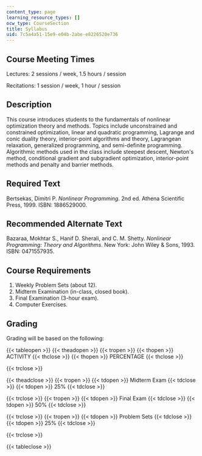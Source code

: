 ```yaml
---
content_type: page
learning_resource_types: []
ocw_type: CourseSection
title: Syllabus
uid: 7c5a4a51-15e9-e04b-2abe-e8226520e736
---
```


Course Meeting Times
--------------------

Lectures: 2 sessions / week, 1.5 hours / session

Recitations: 1 session / week, 1 hour / session

Description
-----------

This course introduces students to the fundamentals of nonlinear optimization theory and methods. Topics include unconstrained and constrained optimization, linear and quadratic programming, Lagrange and conic duality theory, interior-point algorithms and theory, Lagrangean relaxation, generalized programming, and semi-definite programming. Algorithmic methods used in the class include steepest descent, Newton's method, conditional gradient and subgradient optimization, interior-point methods and penalty and barrier methods.

Required Text
-------------

Bertsekas, Dimitri P. _Nonlinear Programming_. 2nd ed. Athena Scientific Press, 1999. ISBN: 1886529000.

Recommended Alternate Text
--------------------------

Bazaraa, Mokhtar S., Hanif D. Sherali, and C. M. Shetty. _Nonlinear Programming: Theory and Algorithms_. New York: John Wiley & Sons, 1993. ISBN: 0471557935.

Course Requirements
-------------------

1.  Weekly Problem Sets (about 12).
2.  Midterm Examination (in-class, closed book).
3.  Final Examination (3-hour exam).
4.  Computer Exercises.

Grading
-------

Grading will be based on the following:

{{< tableopen >}}
{{< theadopen >}}
{{< tropen >}}
{{< thopen >}}
ACTIVITY
{{< thclose >}}
{{< thopen >}}
PERCENTAGE
{{< thclose >}}

{{< trclose >}}

{{< theadclose >}}
{{< tropen >}}
{{< tdopen >}}
Midterm Exam
{{< tdclose >}}
{{< tdopen >}}
25%
{{< tdclose >}}

{{< trclose >}}
{{< tropen >}}
{{< tdopen >}}
Final Exam
{{< tdclose >}}
{{< tdopen >}}
50%
{{< tdclose >}}

{{< trclose >}}
{{< tropen >}}
{{< tdopen >}}
Problem Sets
{{< tdclose >}}
{{< tdopen >}}
25%
{{< tdclose >}}

{{< trclose >}}

{{< tableclose >}}